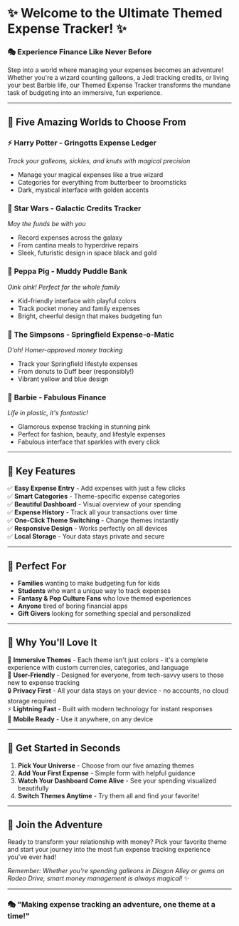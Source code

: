 # ✨ Welcome to the Ultimate Themed Expense Tracker! ✨

### 🎭 **Experience Finance Like Never Before**

Step into a world where managing your expenses becomes an adventure! Whether you're a wizard counting galleons, a Jedi tracking credits, or living your best Barbie life, our Themed Expense Tracker transforms the mundane task of budgeting into an immersive, fun experience.

---

## 🌟 **Five Amazing Worlds to Choose From**

### ⚡ **Harry Potter - Gringotts Expense Ledger**
*Track your galleons, sickles, and knuts with magical precision*
- Manage your magical expenses like a true wizard
- Categories for everything from butterbeer to broomsticks
- Dark, mystical interface with golden accents

### 🌟 **Star Wars - Galactic Credits Tracker**
*May the funds be with you*
- Record expenses across the galaxy
- From cantina meals to hyperdrive repairs
- Sleek, futuristic design in space black and gold

### 🐷 **Peppa Pig - Muddy Puddle Bank**
*Oink oink! Perfect for the whole family*
- Kid-friendly interface with playful colors
- Track pocket money and family expenses
- Bright, cheerful design that makes budgeting fun

### 🍩 **The Simpsons - Springfield Expense-o-Matic**
*D'oh! Homer-approved money tracking*
- Track your Springfield lifestyle expenses
- From donuts to Duff beer (responsibly!)
- Vibrant yellow and blue design

### 💖 **Barbie - Fabulous Finance**
*Life in plastic, it's fantastic!*
- Glamorous expense tracking in stunning pink
- Perfect for fashion, beauty, and lifestyle expenses
- Fabulous interface that sparkles with every click

---

## 🚀 **Key Features**

✅ **Easy Expense Entry** - Add expenses with just a few clicks  
✅ **Smart Categories** - Theme-specific expense categories  
✅ **Beautiful Dashboard** - Visual overview of your spending  
✅ **Expense History** - Track all your transactions over time  
✅ **One-Click Theme Switching** - Change themes instantly  
✅ **Responsive Design** - Works perfectly on all devices  
✅ **Local Storage** - Your data stays private and secure  

---

## 🎯 **Perfect For**

- **Families** wanting to make budgeting fun for kids
- **Students** who want a unique way to track expenses
- **Fantasy & Pop Culture Fans** who love themed experiences
- **Anyone** tired of boring financial apps
- **Gift Givers** looking for something special and personalized

---

## 💫 **Why You'll Love It**

🎨 **Immersive Themes** - Each theme isn't just colors - it's a complete experience with custom currencies, categories, and language  
🎯 **User-Friendly** - Designed for everyone, from tech-savvy users to those new to expense tracking  
🔒 **Privacy First** - All your data stays on your device - no accounts, no cloud storage required  
⚡ **Lightning Fast** - Built with modern technology for instant responses  
📱 **Mobile Ready** - Use it anywhere, on any device  

---

## 🎉 **Get Started in Seconds**

1. **Pick Your Universe** - Choose from our five amazing themes
2. **Add Your First Expense** - Simple form with helpful guidance
3. **Watch Your Dashboard Come Alive** - See your spending visualized beautifully
4. **Switch Themes Anytime** - Try them all and find your favorite!

---

## 🌈 **Join the Adventure**

Ready to transform your relationship with money? Pick your favorite theme and start your journey into the most fun expense tracking experience you've ever had!

*Remember: Whether you're spending galleons in Diagon Alley or gems on Rodeo Drive, smart money management is always magical!* ✨

---

### 🎭 **"Making expense tracking an adventure, one theme at a time!"**
